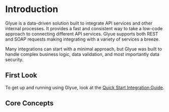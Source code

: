 # Introduction

Glyue is a data-driven solution built to integrate API services and other internal processes. It provides a fast and consistent way to take a low-code approach to connecting different API services. Glyue supports both REST and SOAP requests making integrating with a variety of services a breeze.

Many integrations can start with a minimal approach, but Glyue was built to handle complex business logic, data validation, and most importantly data security.

## First Look

To get up and running using Glyue, look at the [Quick Start Integration Guide](quickstart\_integration.md).

## Core Concepts
